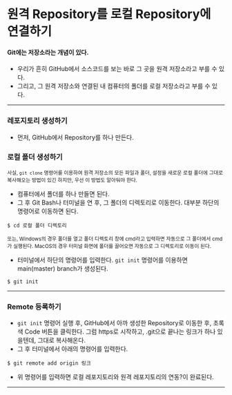 # 원격 Repository를 로컬 Repository에 연결하기

#### Git에는 저장소라는 개념이 있다.

- 우리가 흔히 GitHub에서 소스코드를 보는 바로 그 곳을 원격 저장소라고 부를 수 있다.
- 그리고, 그 원격 저장소와 연결된 내 컴퓨터의 폴더를 로컬 저장소라고 부를 수 있다.

<hr>

### 레포지토리 생성하기

- 먼저, GitHub에서 Repository를 하나 만든다.

### 로컬 폴더 생성하기

<small>사실, `git clone` 명령어를 이용하여 원격 저장소의 모든 파일과 폴더, 설정을 새로운 로컬 폴더에 그대로 복사해오는 방법이 있긴 하지만, 우선 이 방법도 알아둬야 한다.</small>

- 컴퓨터에서 폴더를 하나 만들면 된다.
- 그 후 Git Bash나 터미널을 연 후, 그 폴더의 디렉토리로 이동한다. 대부분 하단의 명령어로 이동하면 된다.

```
$ cd 로컬 폴더 디렉토리
```

<small>또는, Windows의 경우 폴더를 열고 폴더 디렉토리 창에 cmd라고 입력하면 자동으로 그 폴더에서 cmd가 실행된다. MacOS의 경우 터미널 화면에 폴더를 끌어오면 자동으로 그 디렉토리로 이동이 된다.</small>

- 터미널에서 하단의 명령어를 입력한다. `git init` 명령어를 이용하면 main(master) branch가 생성된다.

```
$ git init
```

<hr>

### Remote 등록하기

- `git init` 명령어 실행 후, GitHub에서 아까 생성한 Repository로 이동한 후, 초록색 Code 버튼을 클릭한다. 그럼 https로 시작하고, .git으로 끝나는 링크가 하나 있을텐데, 그대로 복사해온다.
- 그 후 터미널에서 아래의 명령어를 입력한다.

```
$ git remote add origin 링크
```

- 위 명령어를 입력하면 로컬 레포지토리와 원격 레포지토리의 연동?이 완료된다.

<hr>
